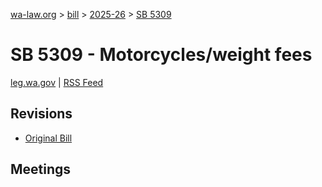 [wa-law.org](/) > [bill](/bill/) > [2025-26](/bill/2025-26/) > [SB 5309](/bill/2025-26/sb/5309/)

# SB 5309 - Motorcycles/weight fees
[leg.wa.gov](https://app.leg.wa.gov/billsummary?BillNumber=5309&Year=2025&Initiative=false) | [RSS Feed](./rss.xml)

## Revisions
* [Original Bill](1/)

## Meetings